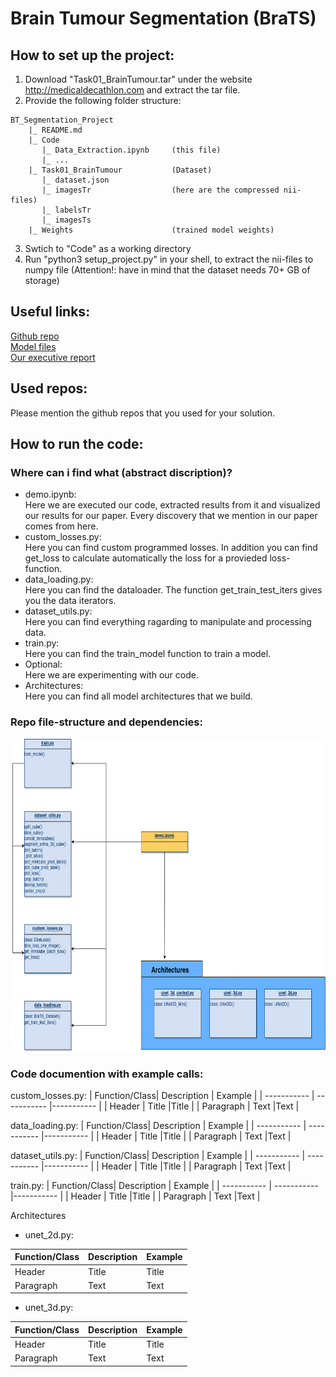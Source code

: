 # Brain Tumour Segmentation (BraTS)

## How to set up the project:
1. Download "Task01_BrainTumour.tar" under the website http://medicaldecathlon.com and extract the tar file.
2. Provide the following folder structure:
```
BT_Segmentation_Project
    |_ README.md
    |_ Code
       |_ Data_Extraction.ipynb     (this file)
       |_ ...
    |_ Task01_BrainTumour           (Dataset)
       |_ dataset.json
       |_ imagesTr                  (here are the compressed nii-files)
       |_ labelsTr
       |_ imagesTs
    |_ Weights                      (trained model weights)
```
3. Swtich to "Code" as a working directory
4. Run "python3 setup_project.py" in your shell, to extract the nii-files to numpy file (Attention!: have in mind that the dataset needs 70+ GB of storage)

## Useful links:
[Github repo](https://github.com/Space-Dream-42/brainTumourProject) \
[Model files](https://drive.google.com/drive/folders/1pTMtH2817WEceukKP52Lep9QR-ZB2WKz?usp=sharing) \
[Our executive report]()

## Used repos:
Please mention the github repos that you used for your solution.

## How to run the code:

### Where can i find what (abstract discription)?
- demo.ipynb: \
   Here we are executed our code, extracted results from it and visualized our results for our paper. Every discovery that we mention in our paper comes from here.
- custom_losses.py: \
   Here you can find custom programmed losses. In addition you can find get_loss to calculate automatically the loss for a provieded loss-function. 
- data_loading.py: \
   Here you can find the dataloader. The function get_train_test_iters gives you the data iterators. 
- dataset_utils.py: \
   Here you can find everything ragarding to manipulate and processing data.
- train.py: \
   Here you can find the train_model function to train a model.
- Optional: \
   Here we are experimenting with our code.
- Architectures: \
   Here you can find all model architectures that we build.

### Repo file-structure and dependencies:
<img src="https://github.com/Space-Dream-42/brainTumourProject/blob/main/images/filestructure.jpg?raw=true" width="700" height="500"/>

### Code documention with example calls:

custom_losses.py: 
| Function/Class| Description | Example |
| ----------- | ----------- |----------- |
| Header      | Title       |Title       |
| Paragraph   | Text        |Text        |

data_loading.py:
| Function/Class| Description | Example |
| ----------- | ----------- |----------- |
| Header      | Title       |Title       |
| Paragraph   | Text        |Text        |

dataset_utils.py:
| Function/Class| Description | Example |
| ----------- | ----------- |----------- |
| Header      | Title       |Title       |
| Paragraph   | Text        |Text        |

train.py:
| Function/Class| Description | Example |
| ----------- | ----------- |----------- |
| Header      | Title       |Title       |
| Paragraph   | Text        |Text        |

Architectures
* unet_2d.py: 

| Function/Class| Description | Example |
| ----------- | ----------- |----------- |
| Header      | Title       |Title       |
| Paragraph   | Text        |Text        |
* unet_3d.py: 

| Function/Class| Description | Example |
| ----------- | ----------- |----------- |
| Header      | Title       |Title       |
| Paragraph   | Text        |Text        |
